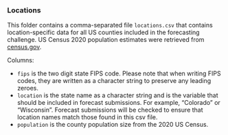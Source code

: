 ### Locations

This folder contains a comma-separated file `locations.csv` that contains location-specific data for all US counties included in the forecasting challenge. US Census 2020 population estimates were retrieved from [census.gov](https://www2.census.gov/programs-surveys/popest/datasets/2020-2022/state/totals/).

Columns:

- `fips` is the two digit state FIPS code. Please note that when writing FIPS codes, they are written as a character string to preserve any leading zeroes.
- `location` is the state name as a character string and is the variable that should be included in forecast submissions. For example, “Colorado” or “Wisconsin”. Forecast submissions will be checked to ensure that location names match those found in this csv file.
- `population` is the county population size from the 2020 US Census.
